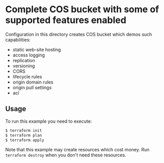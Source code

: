 # Complete COS bucket with some of supported features enabled

Configuration in this directory creates COS bucket which demos such capabilities:
- static web-site hosting
- access logging
- replication
- versioning
- CORS
- lifecycle rules
- origin domain rules
- origin pull settings
- acl

## Usage

To run this example you need to execute:

```bash
$ terraform init
$ terraform plan
$ terraform apply
```

Note that this example may create resources which cost money. Run `terraform destroy` when you don't need these resources.

<!-- BEGINNING OF PRE-COMMIT-TERRAFORM DOCS HOOK -->
<!-- END OF PRE-COMMIT-TERRAFORM DOCS HOOK -->
